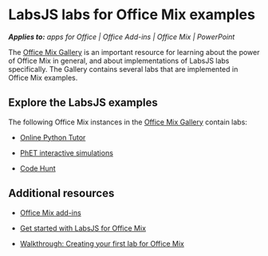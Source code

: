
# LabsJS labs for Office Mix examples

 _**Applies to:** apps for Office | Office Add-ins | Office Mix | PowerPoint_

The [Office Mix Gallery](https://mix.office.com/Gallery) is an important resource for learning about the power of Office Mix in general, and about implementations of LabsJS labs specifically. The Gallery contains several labs that are implemented in Office Mix examples.

## Explore the LabsJS examples

The following Office Mix instances in the [Office Mix Gallery](https://mix.office.com/Gallery) contain labs:


- [Online Python Tutor](https://mix.office.com/watch/1tkuqw9i7m4jr)
    
- [PhET interactive simulations](https://mix.office.com/watch/obibkt80fj52)
    
- [Code Hunt](https://mix.office.com/watch/q4tnp5au9mbo)
    

## Additional resources



- [Office Mix add-ins](../../powerpoint/office-mix/office-mix-add-ins.md)
    
- [Get started with LabsJS for Office Mix](../../powerpoint/office-mix/get-started-with-labsjs-for-office-mix.md)
    
- [Walkthrough: Creating your first lab for Office Mix](../../powerpoint/office-mix/creating-your-first-lab-for-office-mix.md)
    
